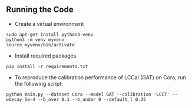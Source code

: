 ## Running the Code
- Create a virtual environment
```
sudo apt-get install python3-venv
python3 -m venv myvenv
source myvenv/bin/activate
```
- Install required packages
```
pip install -r requirements.txt
```
- To reproduce the calibration performance of LCCal (GAT) on Cora, run the following script:
```
python main.py --dataset Cora --model GAT --calibration 'LCCT' --wdecay 5e-4 --b_over 0.1 --b_under 0 --default_l 0.35
```
